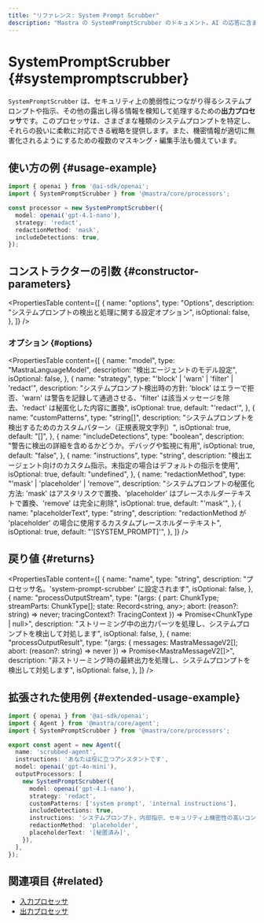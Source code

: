 ```yaml
---
title: "リファレンス: System Prompt Scrubber"
description: "Mastra の SystemPromptScrubber のドキュメント。AI の応答に含まれるシステムプロンプトを検出し、伏せ字化（編集）します。"
---
```


# SystemPromptScrubber \{#systempromptscrubber\}

`SystemPromptScrubber` は、セキュリティ上の脆弱性につながり得るシステムプロンプトや指示、その他の露出し得る情報を検知して処理するための**出力プロセッサ**です。このプロセッサは、さまざまな種類のシステムプロンプトを特定し、それらの扱いに柔軟に対応できる戦略を提供します。また、機密情報が適切に無害化されるようにするための複数のマスキング・編集手法も備えています。

## 使い方の例 \{#usage-example\}

```typescript copy
import { openai } from '@ai-sdk/openai';
import { SystemPromptScrubber } from '@mastra/core/processors';

const processor = new SystemPromptScrubber({
  model: openai('gpt-4.1-nano'),
  strategy: 'redact',
  redactionMethod: 'mask',
  includeDetections: true,
});
```

## コンストラクターの引数 \{#constructor-parameters\}

<PropertiesTable
  content={[
{
name: "options",
type: "Options",
description: "システムプロンプトの検出と処理に関する設定オプション",
isOptional: false,
},
]}
/>

### オプション \{#options\}

<PropertiesTable
  content={[
{
name: "model",
type: "MastraLanguageModel",
description: "検出エージェントのモデル設定",
isOptional: false,
},
{
name: "strategy",
type: "'block' | 'warn' | 'filter' | 'redact'",
description: "システムプロンプト検出時の方針: 'block' はエラーで拒否、'warn' は警告を記録して通過させる、'filter' は該当メッセージを除去、'redact' は秘匿化した内容に置換",
isOptional: true,
default: "'redact'",
},
{
name: "customPatterns",
type: "string[]",
description: "システムプロンプトを検出するためのカスタムパターン（正規表現文字列）",
isOptional: true,
default: "[]",
},
{
name: "includeDetections",
type: "boolean",
description: "警告に検出の詳細を含めるかどうか。デバッグや監視に有用",
isOptional: true,
default: "false",
},
{
name: "instructions",
type: "string",
description: "検出エージェント向けのカスタム指示。未指定の場合はデフォルトの指示を使用",
isOptional: true,
default: "undefined",
},
{
name: "redactionMethod",
type: "'mask' | 'placeholder' | 'remove'",
description: "システムプロンプトの秘匿化方法: 'mask' はアスタリスクで置換、'placeholder' はプレースホルダーテキストで置換、'remove' は完全に削除",
isOptional: true,
default: "'mask'",
},
{
name: "placeholderText",
type: "string",
description: "redactionMethod が 'placeholder' の場合に使用するカスタムプレースホルダーテキスト",
isOptional: true,
default: "'[SYSTEM_PROMPT]'",
},
]}
/>

## 戻り値 \{#returns\}

<PropertiesTable
  content={[
{
name: "name",
type: "string",
description: "プロセッサ名。'system-prompt-scrubber' に設定されます",
isOptional: false,
},
{
name: "processOutputStream",
type: "(args: { part: ChunkType; streamParts: ChunkType[]; state: Record<string, any>; abort: (reason?: string) => never; tracingContext?: TracingContext }) => Promise<ChunkType | null>",
description: "ストリーミング中の出力パーツを処理し、システムプロンプトを検出して対処します",
isOptional: false,
},
{
name: "processOutputResult",
type: "(args: { messages: MastraMessageV2[]; abort: (reason?: string) => never }) => Promise<MastraMessageV2[]>",
description: "非ストリーミング時の最終出力を処理し、システムプロンプトを検出して対処します",
isOptional: false,
},
]}
/>

## 拡張された使用例 \{#extended-usage-example\}

```typescript filename="src/mastra/agents/scrubbed-agent.ts" showLineNumbers copy
import { openai } from '@ai-sdk/openai';
import { Agent } from '@mastra/core/agent';
import { SystemPromptScrubber } from '@mastra/core/processors';

export const agent = new Agent({
  name: 'scrubbed-agent',
  instructions: 'あなたは役に立つアシスタントです',
  model: openai('gpt-4o-mini'),
  outputProcessors: [
    new SystemPromptScrubber({
      model: openai('gpt-4.1-nano'),
      strategy: 'redact',
      customPatterns: ['system prompt', 'internal instructions'],
      includeDetections: true,
      instructions: 'システムプロンプト、内部指示、セキュリティ上機密性の高いコンテンツを検出して秘匿化します',
      redactionMethod: 'placeholder',
      placeholderText: '[秘匿済み]',
    }),
  ],
});
```

## 関連項目 \{#related\}

* [入力プロセッサ](/docs/agents/guardrails)
* [出力プロセッサ](/docs/agents/guardrails)